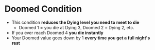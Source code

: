 # Doomed Condition
* This condition **reduces the Dying level you need to meet to die**
	* Doomed 1 = you die at Dying 3, Doomed 2 = Dying 2, etc.
* If you ever reach Doomed 4 **you die instantly**
* Your Doomed value goes down by 1 **every time you get a full night's rest**